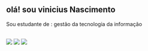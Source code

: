 ## olá! sou vinicius Nascimento

Sou estudante de : gestão da tecnologia da informação
<div style="display: inline_block"><br>

<div> 
  <a href="https://www.youtube.com/ANPmusic./channel/ target="_blank"><img src="https://img.shields.io/badge/YouTube-FF0000?style=for-the-badge&logo=youtube&logoColor=white" target="_blank"></a>
  <a href="https://instagram.com/vinicios.nascimento0" target="_blank"><img src="https://img.shields.io/badge/-Instagram-%23E4405F?style=for-the-badge&logo=instagram&logoColor=white" target="_blank"></a>
  <a href ="https:// vinido635@gmail.com"><img src="https://img.shields.io/badge/-Gmail-%23333?style=for-the-badge&logo=gmail&logoColor=white" target="_blank"></a
  

  
</div>
